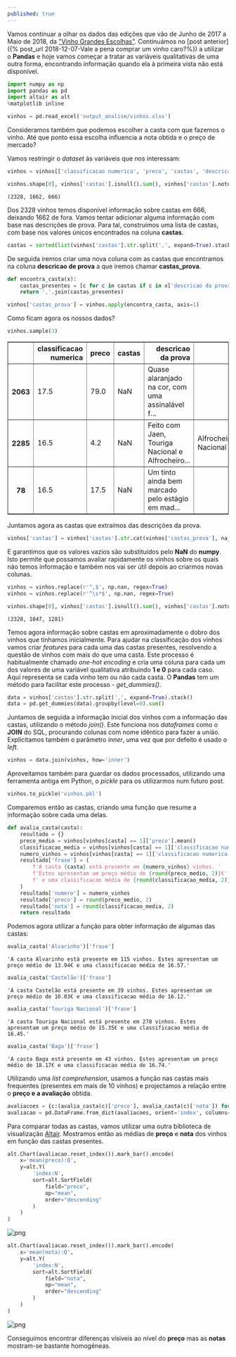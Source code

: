 ```yaml
---
published: true
---
```


Vamos continuar a olhar os dados das edições que vão de Junho de 2017 a Maio de 2018, da ["Vinho Grandes Escolhas"](https://grandesescolhas.com/). Continuámos no [post anterior]({% post_url 2018-12-07-Vale a pena comprar um vinho caro?%}) a utilizar o **Pandas** e hoje vamos começar a tratar as variáveis qualitativas de uma outra forma, encontrando informação quando ela à primeira vista não está disponível.


```python
import numpy as np
import pandas as pd
import altair as alt
%matplotlib inline

vinhos = pd.read_excel('output_analise/vinhos.xlsx')
```

Consideramos também que podemos escolher a casta com que fazemos o vinho. Até que ponto essa escolha influencia a nota obtida e o preço de mercado?

Vamos restringir o *dataset* às variáveis que nos interessam:


```python
vinhos = vinhos[['classificacao numerica', 'preco', 'castas', 'descricao da prova']]
```


```python
vinhos.shape[0], vinhos['castas'].isnull().sum(), vinhos['castas'].notnull().sum()
```




    (2328, 1662, 666)



Dos 2328 vinhos temos disponível informação sobre castas em 666, deixando 1662 de fora. Vamos tentar adicionar alguma informação com base nas descrições de prova. Para tal, construimos uma lista de castas, com base nos valores únicos encontrados na coluna **castas**.


```python
castas = sorted(list(vinhos['castas'].str.split(',', expand=True).stack().unique()))
```

De seguida iremos criar uma nova coluna com as castas que encontramos na coluna **descricao de prova** a que iremos chamar **castas_prova**.


```python
def encontra_casta(x):
    castas_presentes = [c for c in castas if c in x['descricao da prova']]
    return ','.join(castas_presentes)            
```


```python
vinhos['castas_prova'] = vinhos.apply(encontra_casta, axis=1)
```

Como ficam agora os nossos dados?


```python
vinhos.sample(3)
```




<div>
<style scoped>
    .dataframe tbody tr th:only-of-type {
        vertical-align: middle;
    }

    .dataframe tbody tr th {
        vertical-align: top;
    }

    .dataframe thead th {
        text-align: right;
    }
</style>
<table border="1" class="dataframe">
  <thead>
    <tr style="text-align: right;">
      <th></th>
      <th>classificacao numerica</th>
      <th>preco</th>
      <th>castas</th>
      <th>descricao da prova</th>
      <th>castas_prova</th>
    </tr>
  </thead>
  <tbody>
    <tr>
      <th>2063</th>
      <td>17.5</td>
      <td>79.0</td>
      <td>NaN</td>
      <td>Quase alaranjado na cor, com uma assinalável f...</td>
      <td></td>
    </tr>
    <tr>
      <th>2285</th>
      <td>16.5</td>
      <td>4.2</td>
      <td>NaN</td>
      <td>Feito com Jaen, Touriga Nacional e Alfrocheiro...</td>
      <td>Alfrocheiro,Jaen,Touriga Nacional</td>
    </tr>
    <tr>
      <th>78</th>
      <td>16.5</td>
      <td>17.5</td>
      <td>NaN</td>
      <td>Um tinto ainda bem marcado pelo estágio em mad...</td>
      <td></td>
    </tr>
  </tbody>
</table>
</div>



Juntamos agora as castas que extraímos das descrições da prova.


```python
vinhos['castas'] = vinhos['castas'].str.cat(vinhos['castas_prova'], na_rep='', sep=',')
```

E garantimos que os valores vazios são substituídos pelo **NaN** do **numpy**. Isto permite que possamos avaliar rapidamente os vinhos sobre os quais não temos informação e também nos vai ser útil depois ao criarmos novas colunas.


```python
vinhos = vinhos.replace(r'^,$', np.nan, regex=True)
vinhos = vinhos.replace(r'^\s*$', np.nan, regex=True)
```


```python
vinhos.shape[0], vinhos['castas'].isnull().sum(), vinhos['castas'].notnull().sum()
```




    (2328, 1047, 1281)



Temos agora informação sobre castas em aproximadamente o dobro dos vinhos que tínhamos inicialmente. Para ajudar na classificação dos vinhos vamos criar *features* para cada uma das castas presentes, resolvendo a questão de vinhos com mais do que uma casta. Este processo é habitualmente chamado *one-hot encoding* e cria uma coluna para cada um dos valores de uma variável qualitativa atribuindo **1 e 0** para cada caso. Aqui representa se cada vinho tem ou não cada casta. O **Pandas** tem um método para facilitar este processo - *get_dummies()*.


```python
data = vinhos['castas'].str.split(',', expand=True).stack()
data = pd.get_dummies(data).groupby(level=0).sum()
```

Juntamos de seguida a informação inicial dos vinhos com a informação das castas, utilizando o método *join()*. Este funciona nos *dataframes* como o **JOIN** do SQL, procurando colunas com nome idêntico para fazer a união. Explicitamos também o parâmetro *inner*, uma vez que por defeito é usado o *left*.


```python
vinhos = data.join(vinhos, how='inner')
```

Aproveitamos também para guardar os dados processados, utilizando uma ferramenta antiga em Python, o *pickle* para os utilizarmos num futuro post.


```python
vinhos.to_pickle('vinhos.pkl')
```

Comparemos então as castas, criando uma função que resume a informação sobre cada uma delas.


```python
def avalia_casta(casta):
    resultado = {}
    preco_medio = vinhos[vinhos[casta] == 1]['preco'].mean()
    classificacao_media = vinhos[vinhos[casta] == 1]['classificacao numerica'].mean()
    numero_vinhos = vinhos[vinhos[casta] == 1]['classificacao numerica'].count()
    resultado['frase'] = (
        f'A casta {casta} está presente em {numero_vinhos} vinhos. '
        f'Estes apresentam um preço médio de {round(preco_medio, 2)}€'
        f' e uma classificacao média de {round(classificacao_media, 2)}.'
    )
    resultado['numero'] = numero_vinhos
    resultado['preco'] = round(preco_medio, 2)
    resultado['nota'] = round(classificacao_media, 2)
    return resultado
```

Podemos agora utilizar a função para obter informação de algumas das castas:


```python
avalia_casta('Alvarinho')['frase']
```




    'A casta Alvarinho está presente em 115 vinhos. Estes apresentam um preço médio de 13.94€ e uma classificacao média de 16.57.'




```python
avalia_casta('Castelão')['frase']
```




    'A casta Castelão está presente em 39 vinhos. Estes apresentam um preço médio de 10.03€ e uma classificacao média de 16.12.'




```python
avalia_casta('Touriga Nacional')['frase']
```




    'A casta Touriga Nacional está presente em 278 vinhos. Estes apresentam um preço médio de 15.35€ e uma classificacao média de 16.45.'




```python
avalia_casta('Baga')['frase']
```




    'A casta Baga está presente em 43 vinhos. Estes apresentam um preço médio de 18.17€ e uma classificacao média de 16.74.'



Utilizando uma *list comprehension*, usamos a função nas castas mais frequentes (presentes em mais de 10 vinhos) e projectamos a relação entre o **preço e a avaliação** obtida.


```python
avaliacoes = {c:(avalia_casta(c)['preco'], avalia_casta(c)['nota']) for c in castas if avalia_casta(c)['numero'] > 10}
avaliacao = pd.DataFrame.from_dict(avaliacoes, orient='index', columns=['preco','nota'])
```

Para comparar todas as castas, vamos utilizar uma outra biblioteca de visualização [Altair](https://altair-viz.github.io/). Mostramos então as médias de **preço** e **nota** dos vinhos em função das castas presentes.


```python
alt.Chart(avaliacao.reset_index()).mark_bar().encode(
    x='mean(preco):Q',
    y=alt.Y(
        'index:N',
        sort=alt.SortField(
            field="preco",
            op="mean",
            order="descending"
        )
    )
)
```




![png](../images/blog_septimo_files/output_34_0.png)




```python
alt.Chart(avaliacao.reset_index()).mark_bar().encode(
    x='mean(nota):Q',
    y=alt.Y(
        'index:N',
        sort=alt.SortField(
            field="nota",
            op="mean",
            order="descending"
        )
    )
)
```




![png](../images/blog_septimo_files/output_35_0.png)



Conseguimos encontrar diferenças vísiveis ao nível do **preço** mas as **notas** mostram-se bastante homogéneas.
